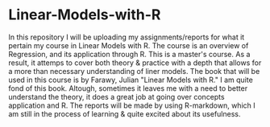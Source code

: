 # Linear-Models-with-R
In this repository I will be uploading my assignments/reports for what it pertain my course in Linear Models with R. The course is an overview of Regression, and its application through R. This is a master's course. As a result, it attemps to cover both theory & practice with a depth that allows for a more than necessary understanding of liner models. The book that will be used in this course is by Farawy, Julian "Linear Models with R." I am quite fond of this book. Altough, sometimes it leaves me with a need to better understand the theory, it does a great job at going over concepts application and R. The reports will be made by using R-markdown, which I am still in the process of learning & quite excited about its usefulness.
